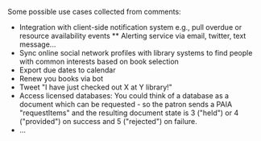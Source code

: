 Some possible use cases collected from comments:

* Integration with client-side notification system e.g., pull overdue or resource availability events
** Alerting service via email, twitter, text message...
* Sync online social network profiles with library systems to find people with common interests based on book selection
* Export due dates to calendar
* Renew you books via bot
* Tweet "I have just checked out X at Y library!"
* Access licensed databases: You could think of a database as a document which can be requested - so the patron sends a PAIA "requestItems" and the resulting document state is 3 ("held") or 4 ("provided") on success and 5 ("rejected") on failure.
* ...
